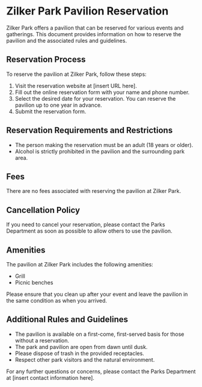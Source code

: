 # Zilker Park Pavilion Reservation

Zilker Park offers a pavilion that can be reserved for various events and gatherings. This document provides information on how to reserve the pavilion and the associated rules and guidelines.

## Reservation Process

To reserve the pavilion at Zilker Park, follow these steps:

1. Visit the reservation website at [insert URL here].
2. Fill out the online reservation form with your name and phone number.
3. Select the desired date for your reservation. You can reserve the pavilion up to one year in advance.
4. Submit the reservation form.

## Reservation Requirements and Restrictions

- The person making the reservation must be an adult (18 years or older).
- Alcohol is strictly prohibited in the pavilion and the surrounding park area.

## Fees

There are no fees associated with reserving the pavilion at Zilker Park.

## Cancellation Policy

If you need to cancel your reservation, please contact the Parks Department as soon as possible to allow others to use the pavilion.

## Amenities

The pavilion at Zilker Park includes the following amenities:

- Grill
- Picnic benches

Please ensure that you clean up after your event and leave the pavilion in the same condition as when you arrived.

## Additional Rules and Guidelines

- The pavilion is available on a first-come, first-served basis for those without a reservation.
- The park and pavilion are open from dawn until dusk.
- Please dispose of trash in the provided receptacles.
- Respect other park visitors and the natural environment.

For any further questions or concerns, please contact the Parks Department at [insert contact information here].
